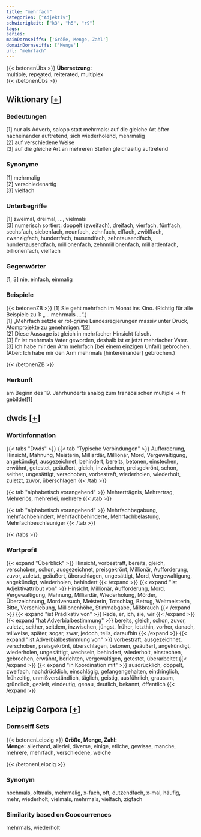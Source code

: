 ```yaml
---
title: "mehrfach"
kategorien: ["Adjektiv"]
schwierigkeit: ["k3", "h5", "r9"]
tags:
series:
mainDornseiffs: ['Größe, Menge, Zahl']
domainDornseiffs: ['Menge']
url: "mehrfach"
---
```


{{< betonenÜbs >}}
**Übersetzung:**  
multiple, repeated, reiterated, multiplex  
{{< /betonenÜbs >}}

## Wiktionary [[+](https://de.wiktionary.org/wiki/mehrfach)]

### Bedeutungen
[1] nur als Adverb, salopp statt mehrmals: auf die gleiche Art öfter nacheinander auftretend, sich wiederholend, mehrmalig  
[2] auf verschiedene Weise  
[3] auf die gleiche Art an mehreren Stellen gleichzeitig auftretend  

### Synonyme
[1] mehrmalig  
[2] verschiedenartig  
[3] vielfach  

### Unterbegriffe
[1] zweimal, dreimal, …, vielmals  
[3] numerisch sortiert: doppelt (zweifach), dreifach, vierfach, fünffach, sechsfach, siebenfach, neunfach, zehnfach, elffach, zwölffach, zwanzigfach, hundertfach, tausendfach, zehntausendfach, hundertausendfach, millionenfach, zehnmillionenfach, milliardenfach, billionenfach, vielfach  

### Gegenwörter
[1, 3] nie, einfach, einmalig  

### Beispiele
{{< betonenZB >}}
[1] Sie geht mehrfach im Monat ins Kino. (Richtig für alle Beispiele zu 1: „… mehrmals …“.)  
[1] „Mehrfach setzte er rot-grüne Landesregierungen massiv unter Druck, Atomprojekte zu genehmigen.“[2]  
[2] Diese Aussage ist gleich in mehrfacher Hinsicht falsch.  
[3] Er ist mehrmals Vater geworden, deshalb ist er jetzt mehrfacher Vater.  
[3] Ich habe mir den Arm mehrfach [bei einem einzigen Unfall] gebrochen. (Aber: Ich habe mir den Arm mehrmals [hintereinander] gebrochen.)  

{{< /betonenZB >}}
### Herkunft
am Beginn des 19. Jahrhunderts analog zum französischen multiple → fr gebildet[1]  



## dwds [[+](https://www.dwds.de/wb/mehrfach)]

### Wortinformation
{{< tabs "Dwds" >}}
{{< tab "Typische Verbindungen" >}}
Aufforderung, Hinsicht, Mahnung, Meisterin, Milliardär, Millionär, Mord, Vergewaltigung, angekündigt, ausgezeichnet, behindert, bereits, betonen, einstechen, erwähnt, getestet, geäußert, gleich, inzwischen, preisgekrönt, schon, seither, ungesättigt, verschoben, vorbestraft, wiederholen, wiederholt, zuletzt, zuvor, überschlagen
{{< /tab >}}

{{< tab "alphabetisch vorangehend" >}}
Mehrerträgnis, Mehrertrag, Mehrerlös, mehrerlei, mehrere
{{< /tab >}}

{{< tab "alphabetisch vorangehend" >}}
Mehrfachbegabung, mehrfachbehindert, Mehrfachbehinderte, Mehrfachbelastung, Mehrfachbeschleuniger
{{< /tab >}}

{{< /tabs >}}

### Wortprofil
{{< expand "Überblick" >}} Hinsicht, vorbestraft, bereits, gleich, verschoben, schon, ausgezeichnet, preisgekrönt, Millionär, Aufforderung, zuvor, zuletzt, geäußert, überschlagen, ungesättigt, Mord, Vergewaltigung, angekündigt, wiederholen, behindert {{< /expand >}}
{{< expand "ist Adjektivattribut von" >}} Hinsicht, Millionär, Aufforderung, Mord, Vergewaltigung, Mahnung, Milliardär, Wiederholung, Mörder, Überzeichnung, Mordversuch, Meisterin, Totschlag, Betrug, Weltmeisterin, Bitte, Verschiebung, Millionenhöhe, Stimmabgabe, Mißbrauch {{< /expand >}}
{{< expand "ist Prädikativ von" >}} Rede, er, ich, sie, wir {{< /expand >}}
{{< expand "hat Adverbialbestimmung" >}} bereits, gleich, schon, zuvor, zuletzt, seither, seitdem, inzwischen, jüngst, früher, letzthin, vorher, danach, teilweise, später, sogar, zwar, jedoch, teils, daraufhin {{< /expand >}}
{{< expand "ist Adverbialbestimmung von" >}} vorbestraft, ausgezeichnet, verschoben, preisgekrönt, überschlagen, betonen, geäußert, angekündigt, wiederholen, ungesättigt, wechseln, behindert, wiederholt, einstechen, gebrochen, erwähnt, berichten, vergewaltigen, getestet, überarbeitet {{< /expand >}}
{{< expand "in Koordination mit" >}} ausdrücklich, doppelt, zweifach, nachdrücklich, einschlägig, gefangengehalten, eindringlich, frühzeitig, unmißverständlich, täglich, geistig, ausführlich, grausam, gründlich, gezielt, eindeutig, genau, deutlich, bekannt, öffentlich {{< /expand >}}

## Leipzig Corpora [[+](https://corpora.uni-leipzig.de/en/res?word=mehrfach&corpusId=deu_newscrawl-public_2018)]

### Dornseiff Sets
{{< betonenLeipzig >}}
**Größe, Menge, Zahl:**  
**Menge:** allerhand, allerlei, diverse, einige, etliche, gewisse, manche, mehrere, mehrfach, verschiedene, welche  

{{< /betonenLeipzig >}}

### Synonym
nochmals, oftmals, mehrmalig, x-fach, oft, dutzendfach, x-mal, häufig, mehr, wiederholt, vielmals, mehrmals, vielfach, zigfach


### Similarity based on Cooccurrences
mehrmals, wiederholt


